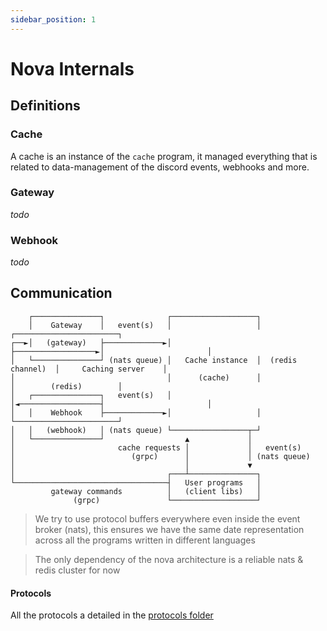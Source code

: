 ```yaml
---
sidebar_position: 1
---
```


# Nova Internals

## Definitions

### Cache

A cache is an instance of the `cache` program, it managed everything that is related to data-management
of the discord events, webhooks and more.

### Gateway
*todo*
### Webhook
*todo*
### 

## Communication

```
    ┌───────────────┐              ┌───────────────────┐
    │    Gateway    │   event(s)   │                   │                   ┌───────────────────────┐
┌──►│   (gateway)   ├─────────────►│                   ├──────────────────►│                       │
│   └───────────────┘ (nats queue) │   Cache instance  │  (redis channel)  │     Caching server    │
│                                  │      (cache)      │                   │        (redis)        │
│   ┌───────────────┐   event(s)   │                   │◄──────────────────┤                       │
│   │    Webhook    ├─────────────►│                   │                   └───────────────────────┘
│   │   (webhook)   │ (nats queue) └─────────────────┬─┘
│   └───────────────┘                  ▲             │
│                       cache requests │             │   event(s)
│                          (grpc)      │             │ (nats queue)
│                                      │             ▼
│                                  ┌───┴───────────────┐
└──────────────────────────────────┤   User programs   │
         gateway commands          │   (client libs)   │
              (grpc)               └───────────────────┘
```

> We try to use protocol buffers everywhere even inside the event broker (nats),
> this ensures we have the same date representation across all the programs written
> in different languages

> The only dependency of the nova architecture is a reliable nats & redis cluster for now

#### Protocols

All the protocols a detailed in the [protocols folder](protocols/index)

#### 